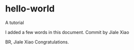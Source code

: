 # hello-world
A tutorial


I added a few words in this document.
Commit by Jiale Xiao

BR,
Jiale Xiao
Congratulations.
